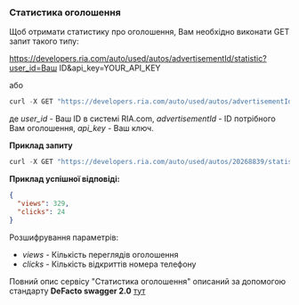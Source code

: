 ### Статистика оголошення

Щоб отримати статистику про оголошення, Вам необхідно виконати GET запит такого типу:

https://developers.ria.com/auto/used/autos/advertisementId/statistic?user_id=Ваш ID&api_key=YOUR_API_KEY

або 
````javascript
curl -X GET "https://developers.ria.com/auto/used/autos/advertisementId/statistic?user_id=Ваш ID&api_key=YOUR_API_KEY" -H "accept: application/json"
`````
де *user_id* - Ваш ID в системі RIA.com, *advertisementId* - ID потрібного Вам оголошення, *api_key* - Ваш ключ.

**Приклад запиту**
````javascript
curl -X GET "https://developers.ria.com/auto/used/autos/20268839/statistic?user_id=7069830&api_key=YOUR_API_KEY" -H "accept: application/json""`
````
**Приклад успішної відповіді:**

```json
{
  "views": 329,
  "clicks": 24
}
```
Розшифрування параметрів:

- *views* - Кількість переглядів оголошення
- *clicks* - Кількість відкриттів номера телефону

 Повний опис сервісу "Статистика оголошення" описаний за допомогою стандарту **DeFacto swagger 2.0** [тут](http://swagger.ria.com/ui/?api=auto/advertisements#/)
